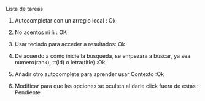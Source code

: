 Lista de tareas:
1. Autocompletar con un  arreglo local   : Ok
2. No acentos ni ñ                       : OK
3. Usar teclado para acceder a resultados: Ok
4. De acuerdo a como inicie la busqueda,
   se empezara a buscar, ya sea 
   numero(rank), tt(id) o letra(title)    :Ok

5. Añadir otro autocomplete para aprender
   usar Contexto                          :Ok
   
6. Modificar para que las opciones se
   oculten al darle click fuera de estas  : Pendiente
   
   
